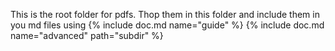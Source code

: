 This is the root folder for pdfs. Thop them in this folder and include them in you md files using
{% include doc.md name="guide" %}
{% include doc.md name="advanced" path="subdir" %}
